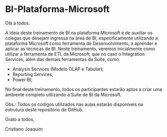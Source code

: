 # BI-Plataforma-Microsoft
Olá a todos.

A ideia deste treinamento de BI na plataforma Microsoft é de auxiliar os colegas que desejam ingressa na área de BI, especificamente utilizando a plataforma Microsoft como ferramenta de Desenvolvimento, a aprender e aplicar as técnicas de BI.
Neste treinamento, veremos inicialmente como utilizar a ferramenta de ETL da Microsoft, que no caso o Integration Services, além das demais ferramentas da Suite, como:
- Analysis Services (Modelo OLAP e Tabular);
- Reporting Services;
- Power BI;

No final deste treinamento, todos os participantes estarão aptos a criar uma ambiente completo uitlizando a Suíte de BI da Microsoft.

Obs.: Todos os códigos utilizados nas aulas estarão disponíveis na estrutura deste repositório do GitHub.

Grato a todos,

Cristiano Joaquim
